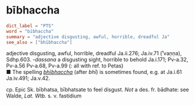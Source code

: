 # bībhaccha

``` toml
dict_label = "PTS"
word = "bībhaccha"
summary = "adjective disgusting, awful, horrible, dreadful Ja"
see_also = ["bhībhaccha"]
```

adjective disgusting, awful, horrible, dreadful Ja.ii.276; Ja.iv.71 (˚vaṇṇa), Sdhp.603. *\-dassana* a disgusting sight, horrible to behold Ja.i.171; Pv\-a.32, Pv\-a.56 Pv\-a.68, Pv\-a.99 (: all with ref. to Petas)  
■ The spelling *[bhībhaccha](bhībhaccha.md)* (after *bhī*) is sometimes found, e.g. at Ja.i.61 Ja.iv.491; Ja.v.42.

cp. Epic Sk. bībhatsa, bībhatsate to feel disgust. *Not* a des. fr. bādhate: see Walde, *Lat.* *Wtb.* s. v. fastidium

